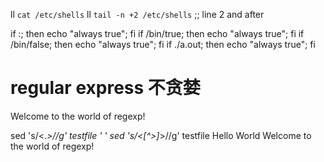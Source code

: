 ll `cat /etc/shells`
ll `tail -n +2 /etc/shells`  ;; line 2 and after

if :; then echo "always true"; fi
if /bin/true; then echo "always true"; fi
if /bin/false; then echo "always true"; fi
if ./a.out; then echo "always true"; fi

# regular express 不贪婪
<html><head><title>Hello World</title>
<body>Welcome to the world of regexp!</body></html>

sed 's/<.*>//g' testfile
' '
sed 's/<[^>]*>//g' testfile
Hello World
Welcome to the world of regexp!
